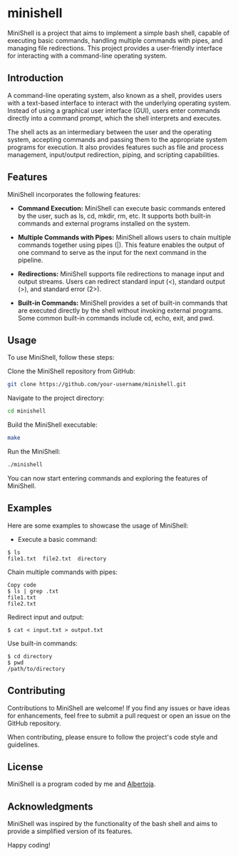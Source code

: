 # minishell
MiniShell is a project that aims to implement a simple bash shell, capable of executing basic commands, handling multiple commands with pipes, and managing file redirections. This project provides a user-friendly interface for interacting with a command-line operating system.

## Introduction
A command-line operating system, also known as a shell, provides users with a text-based interface to interact with the underlying operating system. Instead of using a graphical user interface (GUI), users enter commands directly into a command prompt, which the shell interprets and executes.

The shell acts as an intermediary between the user and the operating system, accepting commands and passing them to the appropriate system programs for execution. It also provides features such as file and process management, input/output redirection, piping, and scripting capabilities.

## Features
MiniShell incorporates the following features:

- **Command Execution:** MiniShell can execute basic commands entered by the user, such as ls, cd, mkdir, rm, etc. It supports both built-in commands and external programs installed on the system.

- **Multiple Commands with Pipes:** MiniShell allows users to chain multiple commands together using pipes (|). This feature enables the output of one command to serve as the input for the next command in the pipeline.

- **Redirections:** MiniShell supports file redirections to manage input and output streams. Users can redirect standard input (<), standard output (>), and standard error (2>).

- **Built-in Commands:** MiniShell provides a set of built-in commands that are executed directly by the shell without invoking external programs. Some common built-in commands include cd, echo, exit, and pwd.

## Usage
To use MiniShell, follow these steps:

Clone the MiniShell repository from GitHub:

```bash
git clone https://github.com/your-username/minishell.git
```
Navigate to the project directory:

```bash
cd minishell
```
Build the MiniShell executable:
```bash
make
```
Run the MiniShell:

```bash
./minishell
```
You can now start entering commands and exploring the features of MiniShell.

## Examples
Here are some examples to showcase the usage of MiniShell:

- Execute a basic command:

```shell
$ ls
file1.txt  file2.txt  directory
```
Chain multiple commands with pipes:

```shell
Copy code
$ ls | grep .txt
file1.txt
file2.txt
```
Redirect input and output:

```shell
$ cat < input.txt > output.txt
```
Use built-in commands:

```shell
$ cd directory
$ pwd
/path/to/directory
```
## Contributing
Contributions to MiniShell are welcome! If you find any issues or have ideas for enhancements, feel free to submit a pull request or open an issue on the GitHub repository.

When contributing, please ensure to follow the project's code style and guidelines.

## License
MiniShell is a program coded by me and [Albertoja]().

## Acknowledgments
MiniShell was inspired by the functionality of the bash shell and aims to provide a simplified version of its features.


Happy coding!
